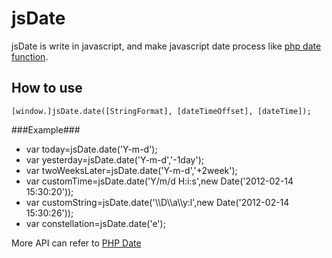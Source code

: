 jsDate
======

jsDate is write in javascript, and make javascript date process like [php date function](http://php.net/manual/en/function.date.php "php date").

## How to use ##

`[window.]jsDate.date([StringFormat], [dateTimeOffset], [dateTime]);`



###Example###

- var today=jsDate.date('Y-m-d');
- var yesterday=jsDate.date('Y-m-d','-1day');
- var twoWeeksLater=jsDate.date('Y-m-d','+2week');
- var customTime=jsDate.date('Y/m/d H:i:s',new Date('2012-02-14 15:30:20'));
- var customString=jsDate.date('\\\D\\\a\\\y:l',new Date('2012-02-14 15:30:26'));
- var constellation=jsDate.date('e');

More API can refer to [PHP Date](http://php.net/manual/en/function.date.php "php date")